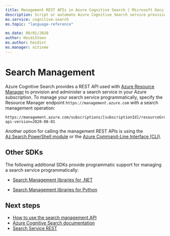```yaml
---
title: Management REST APIs in Azure Cognitive Search | Microsoft Docs
description: Script or automate Azure Cognitive Search service provisioning, key management, or resource configuration using REST APIs and Resource Manager APIs.
ms.service: cognitive-search
ms.topic: "language-reference"

ms.date: 09/01/2020
author: HeidiSteen
ms.author: heidist
ms.manager: nitinme
---
```


# Search Management

Azure Cognitive Search provides a REST API used with [Azure Resource Manager](https://docs.microsoft.com/rest/api/resources/) to provision and administer a search service in your Azure subscription. To manage your search service programmatically, specify the Resource Manager endpoint `https://management.azure.com` with a search management operation:

```http
https://management.azure.com/subscriptions/[subscriptionId]/resourceGroups/[resourceGroupName]/providers/Microsoft.Search/searchServices/[serviceName]?api-version=2020-08-01
```

Another option for calling the management REST APIs is using the [Az.Search PowerShell module](https://docs.microsoft.com/azure/search/search-manage-powershell) or the [Azure Command-Line Interface (CLI)](https://docs.microsoft.com/cli/azure/search?view=azure-cli-latest).

## Other SDKs

The following additional SDKs provide programmatic support for managing a search service programmatically:

+ [Search Management libraries for .NET](https://aka.ms/search-mgmt-sdk)

+ [Search Management libraries for Python](https://docs.microsoft.com/python/api/overview/azure/search?view=azure-python)

## Next steps

+ [How to use the search management API](search-howto-management-rest-api.md)
+ [Azure Cognitive Search documentation](https://azure.microsoft.com/documentation/services/search/)
+ [Search Service REST](~/docs-ref-conceptual/searchservice/index.md)